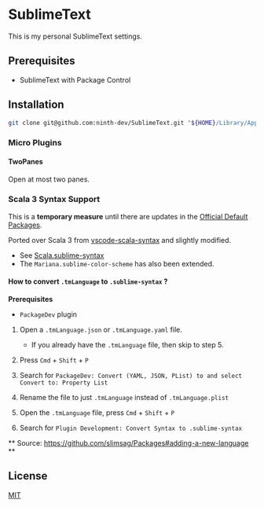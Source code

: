 # SublimeText

This is my personal SublimeText settings.

## Prerequisites

- SublimeText with Package Control

## Installation

```sh
git clone git@github.com:ninth-dev/SublimeText.git "${HOME}/Library/Application Support/Sublime Text/Packages/User"
```

### Micro Plugins

#### TwoPanes
Open at most two panes.

### Scala 3 Syntax Support

This is a **temporary measure** until there are updates in the [Official Default Packages]((https://github.com/sublimehq/Packages/issues/2795)).

Ported over Scala 3 from [vscode-scala-syntax](https://github.com/scala/vscode-scala-syntax) and slightly modified.

- See [Scala.sublime-syntax](./Scala3/Scala.sublime-syntax)
- The `Mariana.sublime-color-scheme` has also been extended.

#### How to convert `.tmLanguage` to `.sublime-syntax` ?

**Prerequisites**

- `PackageDev` plugin

1. Open a `.tmLanguage.json` or `.tmLanguage.yaml` file.

   - If you already have the `.tmLanguage` file, then skip to step 5.

1. Press `Cmd` + `Shift` + `P`
1. Search for `PackageDev: Convert (YAML, JSON, PList) to and select Convert to: Property List`
1. Rename the file to just `.tmLanguage` instead of `.tmLanguage.plist`
1. Open the `.tmLanguage` file, press `Cmd` + `Shift` + `P`
1. Search for `Plugin Development: Convert Syntax to .sublime-syntax`

** Source: https://github.com/slimsag/Packages#adding-a-new-language **

## License

[MIT](https://choosealicense.com/licenses/mit/)
